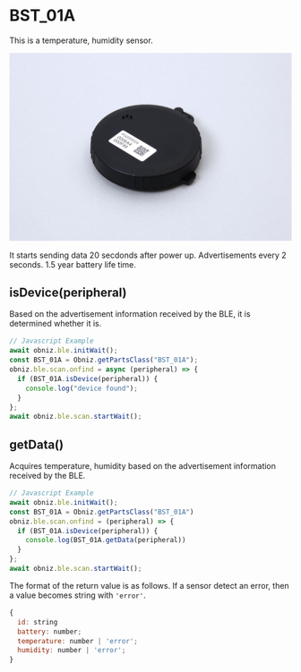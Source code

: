 # BST_01A
This is a temperature, humidity sensor.

![](./image.jpg)

It starts sending data 20 secdonds after power up.
Advertisements every 2 seconds.
1.5 year battery life time.


## isDevice(peripheral)

Based on the advertisement information received by the BLE, it is determined whether it is.

```javascript
// Javascript Example
await obniz.ble.initWait();
const BST_01A = Obniz.getPartsClass("BST_01A");
obniz.ble.scan.onfind = async (peripheral) => {
  if (BST_01A.isDevice(peripheral)) {
    console.log("device found");
  }
};
await obniz.ble.scan.startWait();

```


## getData()

Acquires temperature, humidity based on the advertisement information received by the BLE.

```javascript
// Javascript Example
await obniz.ble.initWait();
const BST_01A = Obniz.getPartsClass("BST_01A")
obniz.ble.scan.onfind = (peripheral) => {
  if (BST_01A.isDevice(peripheral)) {
    console.log(BST_01A.getData(peripheral)) 
  }
};
await obniz.ble.scan.startWait();
```

The format of the return value is as follows.
If a sensor detect an error, then a value becomes string with `'error'`.

```javascript
{
  id: string
  battery: number;
  temperature: number | 'error';
  humidity: number | 'error';
}
```

